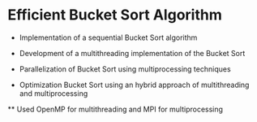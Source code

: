 # Efficient Bucket Sort Algorithm

- Implementation of a sequential Bucket Sort algorithm

- Development of a multithreading implementation of the Bucket Sort

- Parallelization of Bucket Sort using multiprocessing techniques

- Optimization Bucket Sort using an hybrid approach of multithreading and multiprocessing

** Used OpenMP for multithreading and MPI for multiprocessing
